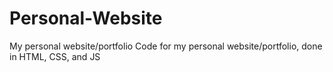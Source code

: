 # Personal-Website
My personal website/portfolio
Code for my personal website/portfolio, done in HTML, CSS, and JS
